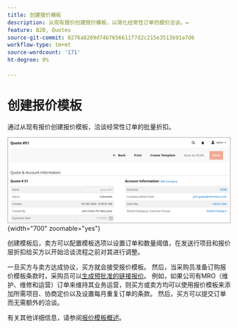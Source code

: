 ```yaml
---
title: 创建报价模板
description: 从现有报价创建报价模板，以简化经常性订单的报价洽谈。=
feature: B2B, Quotes
source-git-commit: 0276a8269d74b7656611f7d2c215e3513b91a7d6
workflow-type: tm+mt
source-wordcount: '171'
ht-degree: 0%

---
```


# 创建报价模板

通过从现有报价创建报价模板，洽谈经常性订单的批量折扣。

![从管理员创建报价模板](./assets/quote-template-create-from-admin.png){width="700" zoomable="yes"}

创建模板后，卖方可以配置模板选项以设置订单和数量阈值，在发送行项目和报价层折扣给买方以开始洽谈流程之前对其进行调整。

一旦买方与卖方达成协议，买方就会接受报价模板。 然后，当采购员准备订购报价模板条款时，采购员可以[生成预批准的链接报价](account-dashboard-my-quote-templates.md)。 例如，如果公司有MRO（维护、维修和运营）订单来维持其业务运营，则买方或卖方均可以使用报价模板来添加所需项目、协商定价以及设置每月重复订单的条款。 然后，买方可以提交订单而无需额外的洽谈。

有关其他详细信息，请参阅[报价模板概述](quote-templates-overview.md)。
